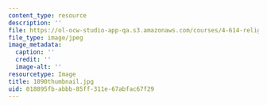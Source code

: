 ```yaml
---
content_type: resource
description: ''
file: https://ol-ocw-studio-app-qa.s3.amazonaws.com/courses/4-614-religious-architecture-and-islamic-cultures-fall-2002/018895fbabbb85ff311e67abfac67f29_1090thumbnail.jpg
file_type: image/jpeg
image_metadata:
  caption: ''
  credit: ''
  image-alt: ''
resourcetype: Image
title: 1090thumbnail.jpg
uid: 018895fb-abbb-85ff-311e-67abfac67f29
---
```

